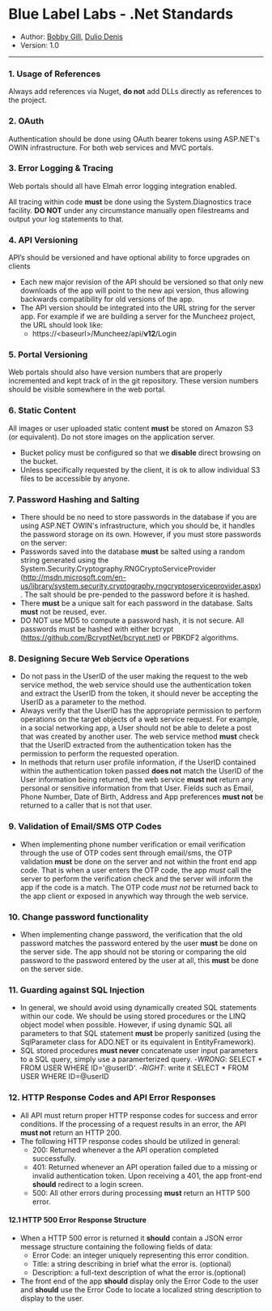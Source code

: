 # Blue Label Labs - .Net Standards
- Author: [Bobby Gill](https://www.bluelabellabs.com/team/bobby-gill/), [Dulio Denis](https://www.bluelabellabs.com/team/dulio-denis/)
- Version: 1.0
---

### 1. Usage of References
Always add references via Nuget, **do not** add DLLs directly as references to the project.

### 2. OAuth
Authentication should be done using OAuth bearer tokens using ASP.NET's OWIN infrastructure. For both web services and MVC portals.

### 3. Error Logging & Tracing
Web portals should all have Elmah error logging integration enabled.

All tracing within code **must** be done using the System.Diagnostics trace facility. **DO NOT** under any circumstance manually open filestreams and output your log statements to that. 

### 4. API Versioning
API’s should be versioned and have optional ability to force upgrades on clients
- Each new major revision of the API should be versioned so that only new downloads of the app will point to the new api version, thus allowing backwards compatibility for old versions of the app.
- The API version should be integrated into the URL string for the server app. For example if we are building a server for the Muncheez project, the URL should look like:
    - https://\<baseurl>/Muncheez/api/**v12**/Login

### 5. Portal Versioning
Web portals should also have version numbers that are properly incremented and kept track of in the git repository. These version numbers should be visible somewhere in the web portal.

### 6. Static Content
All images or user uploaded static content **must** be stored on Amazon S3 (or equivalent). Do not store images on the application server.
- Bucket policy must be configured so that we **disable** direct browsing on the bucket.
- Unless specifically requested by the client, it is ok to allow individual S3 files to be accessible by anyone.

### 7. Password Hashing and Salting
- There should be no need to store passwords in the database if you are using ASP.NET OWIN's infrastructure, which you should be, it handles the password storage on its own. However, if you must store passwords on the server:
- Passwords saved into the database **must** be salted using a random string generated using the System.Security.Cryptography.RNGCryptoServiceProvider (http://msdn.microsoft.com/en-us/library/system.security.cryptography.rngcryptoserviceprovider.aspx) . The salt should be pre-pended to the password before it is hashed. 
- There **must** be a unique salt for each password in the database. Salts **must** not be reused, ever.
- DO NOT use MD5 to compute a password hash, it is not secure. All passwords must be hashed with either bcrypt (https://github.com/BcryptNet/bcrypt.net) or PBKDF2 algorithms.

### 8. Designing Secure Web Service Operations
- Do not pass in the UserID of the user making the request to the web service method, the web service should use the authentication token and extract the UserID from the token, it should never be accepting the UserID as a parameter to the method.
- Always verify that the UserID has the appropriate permission to perform operations on the target objects of a web service request. For example, in a social networking app, a User should not be able to delete a post that was created by another user. The web service method **must** check that the UserID extracted from the authentication token has the permission to perform the requested operation.
- In methods that return user profile information, if the UserID contained within the authentication token passed **does not** match the UserID of the User information being returned, the web service **must not** return any personal or sensitive information from that User. Fields such as Email, Phone Number, Date of Birth, Address and App preferences **must not** be returned to a caller that is not that user.

### 9. Validation of Email/SMS OTP Codes
- When implementing phone number verification or email verification through the use of OTP codes sent through email/sms, the OTP validation **must** be done on the server and not within the front end app code. That is when a user enters the OTP code, the app *must* call the server to perform the verification check and the server will inform the app if the code is a match. The OTP code *must not* be returned back to the app client or exposed in anywhich way through the web service.

### 10. Change password functionality
- When implementing change password, the verification that the old password matches the password entered by the user **must** be done on the server side. The app should not be storing or comparing the old password to the password entered by the user at all, this **must** be done on the server side.

### 11. Guarding against SQL Injection
- In general, we should avoid using dynamically created SQL statements within our code. We should be using stored procedures or the LINQ object model when possible. However, if using dynamic SQL all parameters to that SQL statement **must** be properly sanitized (using the SqlParameter class for ADO.NET or its equivalent in EntityFramework).
- SQL stored procedures **must never** concatenate user input parameters to a SQL query, simply use a paramerterized query.
     -*WRONG*: SELECT * FROM USER WHERE ID='@userID'.
     -*RIGHT*: write it SELECT * FROM USER WHERE ID=@userID


### 12. HTTP Response Codes and API Error Responses
- All API must return proper HTTP response codes for success and error conditions. If the processing of a request results in an error, the API **must not** return an HTTP 200. 
- The following HTTP response codes should be utilized in general:
    - 200: Returned whenever a the API operation completed successfully.
    - 401: Returned whenever an API operation failed due to a missing or invalid authentication token. Upon receiving a 401, the app front-end **should** redirect to a login screen.
    - 500: All other errors during processing **must** return an HTTP 500 error.

#### 12.1 HTTP 500 Error Response Structure
- When a HTTP 500 error is returned it **should** contain a JSON error message structure containing the following fields of data:
    - Error Code: an integer uniquely representing this error condition.
    - Title: a string describing in brief what the error is. (optional)
    - Description: a full-text description of what the error is.(optional)
- The front end of the app **should** display only the Error Code to the user and **should** use the Error Code to locate a localized string description to display to the user.
